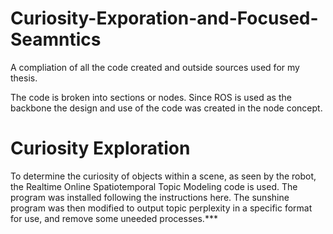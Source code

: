 # Curiosity-Exporation-and-Focused-Seamntics
A compliation of all the code created and outside sources used for my thesis.

The code is broken into sections or nodes.  Since ROS is used as the backbone the design and use of the code was created in the node concept.

# Curiosity Exploration
To determine the curiosity of objects within a scene, as seen by the robot, the Realtime Online Spatiotemporal Topic Modeling code is used.  The program was installed following the instructions here.  The sunshine program was then modified to output topic perplexity in a specific format for use, and remove some uneeded processes.***
